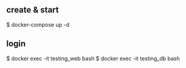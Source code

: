 ## create & start
$ docker-compose up -d


## login
$ docker exec -it testing_web bash
$ docker exec -it testing_db bash